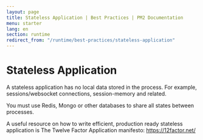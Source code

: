 ```yaml
---
layout: page
title: Stateless Application | Best Practices | PM2 Documentation
menu: starter
lang: en
section: runtime
redirect_from: "/runtime/best-practices/stateless-application"
---
```


# Stateless Application

A stateless application has no local data stored in the process. For example, sessions/websocket connections, session-memory and related.

You must use Redis, Mongo or other databases to share all states between processes.

A useful resource on how to write efficient, production ready stateless application is The Twelve Factor Application manifesto: <https://12factor.net/>




